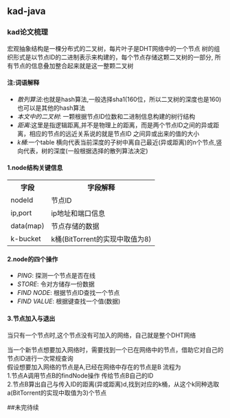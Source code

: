 ## kad-java


### kad论文梳理

宏观抽象结构是一棵分布式的二叉树，每片叶子是DHT网络中的一个节点
树的组织形式是以节点ID的二进制表示来构建的，每个节点存储这颗二叉树的一部分,
所有节点的信息叠加整合起来就是这一整颗二叉树

#### 注:词语解释
+ *散列算法*:也就是hash算法,一般选择sha1(160位，所以二叉树的深度也是160) 也可以是其他的hash算法
+ *本文中的二叉树*: 一颗根据节点ID位数和二进制信息构建的树行结构
+ *距离*:这里是指逻辑距离,并不是物理上的距离，而是两个节点ID之间的异或距离，相应的节点的远近关系说的就是节点ID
之间异或出来的值的大小
+ *k桶*:一个table 横向代表当前深度的子树中离自己最近(异或距离)的n个节点,竖向代表，树的深度(一般根据选择的散列算法决定)

#### 1.node结构关键信息

<table>
  <tr>
    <th>字段</td>
    <th>字段解释</td>
  </tr>
  <tr>
        <td>nodeId</td>
        <td>节点ID</td>
  </tr>
  <tr>
        <td>ip,port</td>
        <td>ip地址和端口信息</td>
    </tr>
  <tr>
        <td>data(map<key,value>)</td>
        <td>节点存储的数据</td>
  </tr>
  <tr>
        <td>k-bucket</td>
        <td>k桶(BitTorrent的实现中取值为8)</td>
  </tr>
</table>

#### 2.node的四个操作
  + *PING*: 探测一个节点是否在线
  + *STORE*: 令对方储存一份数据
  + *FIND NODE*: 根据节点ID查找一个节点
  + *FIND VALUE*: 根据键查找一个值(数据)

#### 3.节点加入与退出

  当只有一个节点时,这个节点没有可加入的网络，自己就是整个DHT网络<br/>
  
  当一个新节点想要加入网络时，需要找到一个已在网络中的节点，借助它对自己的节点ID进行一次常规查询
  <br/>
  假设想要加入网络的节点是A,已经在网络中存在的节点是B
  流程为<br/>
  1.节点A调用节点B的findNode操作 传给节点B自己的ID<br/>
  2.节点B算出自己与传入ID的距离(异或距离)d,找到对应的k桶，从这个k同种选取a(BitTorrent的实现中取值为3)个节点
  
  
##未完待续